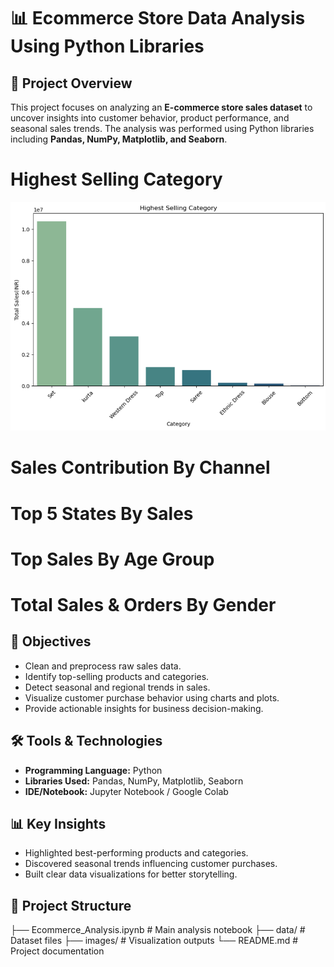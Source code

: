 # 📊 Ecommerce Store Data Analysis Using Python Libraries

## 📌 Project Overview
This project focuses on analyzing an **E-commerce store sales dataset** to uncover insights into customer behavior, product performance, and seasonal sales trends. The analysis was performed using Python libraries including **Pandas, NumPy, Matplotlib, and Seaborn**.

# Highest Selling Category
![Highest Selling Category](https://github.com/Jayesh-dev-glitch/Ecommerce-Store-Data-Analysis-Using-Python-Libraries/blob/main/Highest%20Selling%20Category.png)
# Sales Contribution By Channel

# Top 5 States By Sales

# Top Sales By Age Group

# Total Sales & Orders By Gender


## 🎯 Objectives
- Clean and preprocess raw sales data.  
- Identify top-selling products and categories.  
- Detect seasonal and regional trends in sales.  
- Visualize customer purchase behavior using charts and plots.  
- Provide actionable insights for business decision-making.  

## 🛠️ Tools & Technologies
- **Programming Language:** Python  
- **Libraries Used:** Pandas, NumPy, Matplotlib, Seaborn  
- **IDE/Notebook:** Jupyter Notebook / Google Colab  

## 📊 Key Insights
- Highlighted best-performing products and categories.  
- Discovered seasonal trends influencing customer purchases.  
- Built clear data visualizations for better storytelling.  

## 📂 Project Structure
├── Ecommerce_Analysis.ipynb # Main analysis notebook
├── data/ # Dataset files
├── images/ # Visualization outputs
└── README.md # Project documentation
